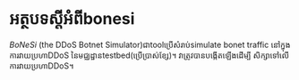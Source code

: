 # អត្ថបទស្ដីអំពីbonesi

*BoNeSi* (the DDoS Botnet Simulator)ជាtoolប្រើសំរាប់simulate bonet traffic
នៅក្នុងការវាយប្រហាDDoS នៃមជ្ឈដ្ឋានtestbed(ប្រើប្រាស់ខ្សែ)។ វាត្រូវបានបង្កើតឡើងដើម្បី
សិក្សាទៅលើការវាយប្រហាDDoS។
